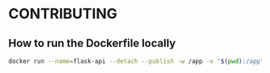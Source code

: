 # CONTRIBUTING

## How to run the Dockerfile locally


```bash
docker run --name=flask-api --detach --publish -w /app -v "$(pwd):/app" flask-smorest-api:latest sh -c "flask run --host 0.0.0.0"
```
